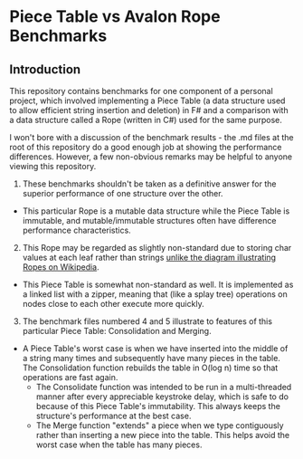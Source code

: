 # Piece Table vs Avalon Rope Benchmarks

## Introduction

This repository contains benchmarks for one component of a personal project, which involved implementing a Piece Table (a data structure used to allow efficient string insertion and deletion) in F# and a comparison with a data structure called a Rope (written in C#) used for the same purpose.

I won't bore with a discussion of the benchmark results - the .md files at the root of this repository do a good enough job at showing the performance differences. However, a few non-obvious remarks may be helpful to anyone viewing this repository.

1. These benchmarks shouldn't be taken as a definitive answer for the superior performance of one structure over the other.
  - This particular Rope is a mutable data structure while the Piece Table is immutable, and mutable/immutable structures often have difference performance characteristics.
2. This Rope may be regarded as slightly non-standard due to storing char values at each leaf rather than strings [unlike the diagram illustrating Ropes on Wikipedia](https://en.wikipedia.org/wiki/Rope_(data_structure)).
  - This Piece Table is somewhat non-standard as well. It is implemented as a linked list with a zipper, meaning that (like a splay tree) operations on nodes close to each other execute more quickly. 
3. The benchmark files numbered 4 and 5 illustrate to features of this particular Piece Table: Consolidation and Merging.
  - A Piece Table's worst case is when we have inserted into the middle of a string many times and subsequently have many pieces in the table. The Consolidation function rebuilds the table in O(log n) time so that operations are fast again.
    - The Consolidate function was intended to be run in a multi-threaded manner after every appreciable keystroke delay, which is safe to do because of this Piece Table's immutability. This always keeps the structure's performance at the best case.
    - The Merge function "extends" a piece when we type contiguously rather than inserting a new piece into the table. This helps avoid the worst case when the table has many pieces.